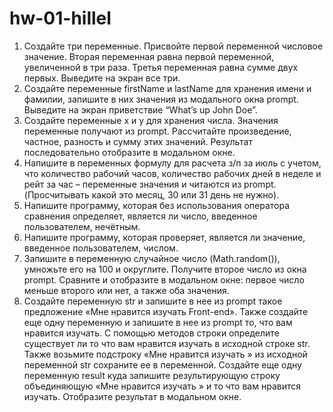# hw-01-hillel

1. Создайте три переменные. Присвойте первой переменной числовое значение.
   Вторая переменная равна первой переменной, увеличенной в три раза. Третья
   переменная равна сумме двух первых. Выведите на экран все три.
2. Создайте переменные firstName и lastName для хранения имени и фамилии,
   запишите в них значения из модального окна prompt. Выведите на экран
   приветствие “What’s up John Doe”.
3. Создайте переменные x и y для хранения числа. Значения переменные получают из
   prompt. Рассчитайте произведение, частное, разность и сумму этих значений.
   Результат последовательно отобразите в модальном окне.
4. Напишите в переменных формулу для расчета з/п за июль с учетом, что
   количество рабочий часов, количество рабочих дней в неделе и рейт за час –
   переменные значения и читаются из prompt.(Просчитывать какой это месяц, 30
   или 31 день не нужно).
5. Напишите программу, которая без использования оператора сравнения определяет,
   является ли число, введенное пользователем, нечётным.
6. Напишите программу, которая проверяет, является ли значение, введенное
   пользователем, числом.
7. Запишите в переменную случайное число (Math.random()), умножьте его на 100 и
   округлите. Получите второе число из окна prompt. Сравните и отобразите в
   модальном окне: первое число меньше второго или нет, а также оба значения.
8. Создайте переменную str и запишите в нее из prompt такое предложение «Мне
   нравится изучать Front-end». Также создайте еще одну переменную и запишите в
   нее из prompt то, что вам нравится изучать. С помощью методов строки
   определите существует ли то что вам нравится изучать в исходной строке str.
   Также возьмите подстроку «Мне нравится изучать » из исходной переменной str
   сохраните ее в переменной. Создайте еще одну переменную result куда запишите
   результирующую строку объединяющую «Мне нравится изучать » и то что вам
   нравится изучать. Отобразите результат в модальном окне.
